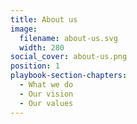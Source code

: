 ```yaml
---
title: About us
image:
  filename: about-us.svg
  width: 280
social_cover: about-us.png
position: 1
playbook-section-chapters:
  - What we do
  - Our vision
  - Our values
---
```


